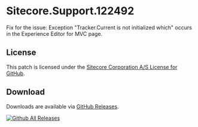 # Sitecore.Support.122492
Fix for the issue: Exception &quot;Tracker.Current is not initialized which&quot; occurs in the Experience Editor for MVC page.

## License  
This patch is licensed under the [Sitecore Corporation A/S License for GitHub](https://github.com/sitecoresupport/Sitecore.Support.122492/blob/master/LICENSE).  

## Download  
Downloads are available via [GitHub Releases](https://github.com/sitecoresupport/Sitecore.Support.122492/releases).  

[![Github All Releases](https://img.shields.io/github/downloads/SitecoreSupport/Sitecore.Support.122492/total.svg)](https://github.com/SitecoreSupport/Sitecore.Support.122492/releases)
